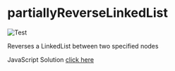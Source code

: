 # partiallyReverseLinkedList

![Test](https://github.com/banevare/LinkedList/workflows/Test/badge.svg)

Reverses a LinkedList between two specified nodes

JavaScript Solution [click here](http://banevare.github.io/reverseBetween.html)
